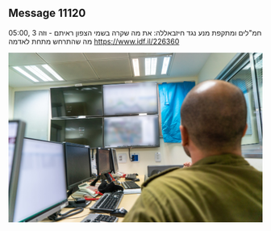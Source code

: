 ## Message 11120

05:00, 3 חמ"לים ומתקפת מנע נגד חיזבאללה: 
את מה שקרה בשמי הצפון ראיתם - וזה מה שהתרחש מתחת לאדמה
https://www.idf.il/226360

![Photo](11120/11120_photo.jpg)
